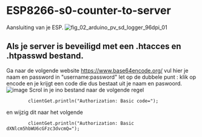 # ESP8266-s0-counter-to-server
Aansluiting van je ESP.
![fig_02_arduino_pv_sd_logger_96dpi_01](https://user-images.githubusercontent.com/94928681/187402873-13d0c8a3-68b8-413d-b25e-5fcf21039dcb.png)

## Als je server is beveiligd met een .htacces en .htpasswd bestand.
Ga naar de volgende website https://www.base64encode.org/
vul hier je naam en password in "username:password" let op de dubbele punt :
klik op encode en je krijgt een code die dus bestaat uit je naam en paswoord.
![image](https://user-images.githubusercontent.com/94928681/187403982-59c8a2d3-2855-401a-9871-f20d5e2c809f.png)
Scrol in je ino bestand naar de volgende regel
```
		clientGet.println("Authorization: Basic code=");
```
en wijzig dit naar het volgende
```
		clientGet.println("Authorization: Basic dXNlcm5hbWU6cGFzc3dvcmQ=");
```
